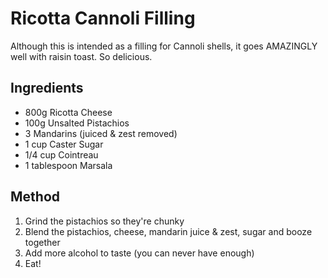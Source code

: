 # Ricotta Cannoli Filling

Although this is intended as a filling for Cannoli shells, it goes AMAZINGLY well with raisin toast.
So delicious.

## Ingredients

* 800g Ricotta Cheese
* 100g Unsalted Pistachios
* 3 Mandarins (juiced & zest removed)
* 1 cup Caster Sugar
* 1/4 cup Cointreau
* 1 tablespoon Marsala

## Method

1. Grind the pistachios so they're chunky
2. Blend the pistachios, cheese, mandarin juice & zest, sugar and booze together
3. Add more alcohol to taste (you can never have enough)
4. Eat!